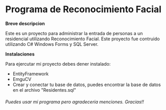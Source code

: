 # Programa de Reconocimiento Facial

**Breve descripcion**

Este es un proyecto para administrar la entrada de personas a un residencial utilizando Reconocimiento Facial. Este proyecto fue contruido utilizando C# Windows Forms y SQL Server.

**Instalaciones**

Para ejercutar mi proyecto debes dener instalado:
- EntityFramework
- EmguCV
- Crear y conectar tu base de datos, puedes encontrar la base de datos en el archivo "Residentes.sql"



###### Puedes usar mi programa pero agradeceria menciones. Gracias!!
